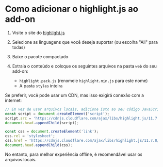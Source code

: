 # Como adicionar o highlight.js ao add-on

1. Visite o site do [highlight.js](https://highlightjs.org/download/)

2. Selecione as linguagens que você deseja suportar (ou escolha "All" para todas)

3. Baixe o pacote compactado

4. Extraia o conteúdo e coloque os seguintes arquivos na pasta `web` do seu add-on:
   - `highlight.pack.js` (renomeie `highlight.min.js` para este nome)
   - A pasta `styles` inteira

Se preferir, você pode usar um CDN, mas isso exigirá conexão com a internet:

```javascript
// Em vez de usar arquivos locais, adicione isto ao seu código JavaScript
const script = document.createElement('script');
script.src = 'https://cdnjs.cloudflare.com/ajax/libs/highlight.js/11.7.0/highlight.min.js';
document.head.appendChild(script);

const css = document.createElement('link');
css.rel = 'stylesheet';
css.href = 'https://cdnjs.cloudflare.com/ajax/libs/highlight.js/11.7.0/styles/default.min.css';
document.head.appendChild(css);
```

No entanto, para melhor experiência offline, é recomendável usar os arquivos locais.